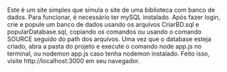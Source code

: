Este é um site simples que simula o site de uma biblioteca com banco de dados.
Para funcionar, é necessário ter mySQL instalado. Após fazer login, crie e popule um banco de dados usando os arquivos CriarBD.sql e popularDatabase.sql, copiando os comandos ou usando o comando SOURCE seguido do path dos arquivos.
Uma vez que o database esteja criado, abra a pasta do projeto e execute o comando node app.js no terminal, ou nodemon app.js caso tenha nodemon instalado.
Feito isso, visite http://localhost:3000 em seu navegador.
